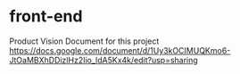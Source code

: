 # front-end
Product Vision Document for this project 
https://docs.google.com/document/d/1Uy3kOCIMUQKmo6-JtOaMBXhDDizlHz2Iio_ldA5Kx4k/edit?usp=sharing
